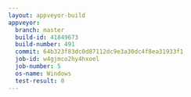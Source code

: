 ```yaml
---
layout: appveyor-build
appveyor:
  branch: master
  build-id: 41849673
  build-number: 491
  commit: 64b323f83dc0d87112dc9e3a30dc4f8ea31933f1
  job-id: w4gjmco2hy4hxoel
  job-number: 5
  os-name: Windows
  test-result: 0
---
```

